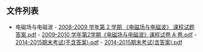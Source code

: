 

## 文件列表

  - 电磁场与电磁波
        - [2008-2009 学年第 2 学期 《电磁场与电磁波》 课程试题答案.pdf](https://github.com/bjut-swift/BJUT-Helper/raw/master/./%E7%94%B5%E7%A3%81%E5%9C%BA%E4%B8%8E%E7%94%B5%E7%A3%81%E6%B3%A2/2008-2009%20%E5%AD%A6%E5%B9%B4%E7%AC%AC%202%20%E5%AD%A6%E6%9C%9F%20%E3%80%8A%E7%94%B5%E7%A3%81%E5%9C%BA%E4%B8%8E%E7%94%B5%E7%A3%81%E6%B3%A2%E3%80%8B%20%E8%AF%BE%E7%A8%8B%E8%AF%95%E9%A2%98%E7%AD%94%E6%A1%88.pdf)
        - [2009-2010 学年第2学期《电磁场与电磁波》课程试卷 A 卷.pdf](https://github.com/bjut-swift/BJUT-Helper/raw/master/./%E7%94%B5%E7%A3%81%E5%9C%BA%E4%B8%8E%E7%94%B5%E7%A3%81%E6%B3%A2/2009-2010%20%E5%AD%A6%E5%B9%B4%E7%AC%AC2%E5%AD%A6%E6%9C%9F%E3%80%8A%E7%94%B5%E7%A3%81%E5%9C%BA%E4%B8%8E%E7%94%B5%E7%A3%81%E6%B3%A2%E3%80%8B%E8%AF%BE%E7%A8%8B%E8%AF%95%E5%8D%B7%20A%20%E5%8D%B7.pdf)
        - [2014-2015期末考试(不含答案).pdf](https://github.com/bjut-swift/BJUT-Helper/raw/master/./%E7%94%B5%E7%A3%81%E5%9C%BA%E4%B8%8E%E7%94%B5%E7%A3%81%E6%B3%A2/2014-2015%E6%9C%9F%E6%9C%AB%E8%80%83%E8%AF%95%28%E4%B8%8D%E5%90%AB%E7%AD%94%E6%A1%88%29.pdf)
        - [2014-2015期末考试(含答案).pdf](https://github.com/bjut-swift/BJUT-Helper/raw/master/./%E7%94%B5%E7%A3%81%E5%9C%BA%E4%B8%8E%E7%94%B5%E7%A3%81%E6%B3%A2/2014-2015%E6%9C%9F%E6%9C%AB%E8%80%83%E8%AF%95%28%E5%90%AB%E7%AD%94%E6%A1%88%29.pdf)
